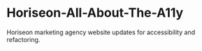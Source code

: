 # Horiseon-All-About-The-A11y
Horiseon marketing agency website updates for accessibility and refactoring. 

